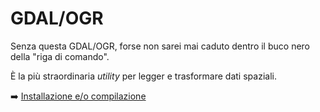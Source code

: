 # GDAL/OGR

Senza questa GDAL/OGR, forse non sarei mai caduto dentro il buco nero della "riga di comando".

È la più straordinaria *utility* per legger e trasformare dati spaziali.

➡️ [Installazione e/o compilazione](installazione.md)
